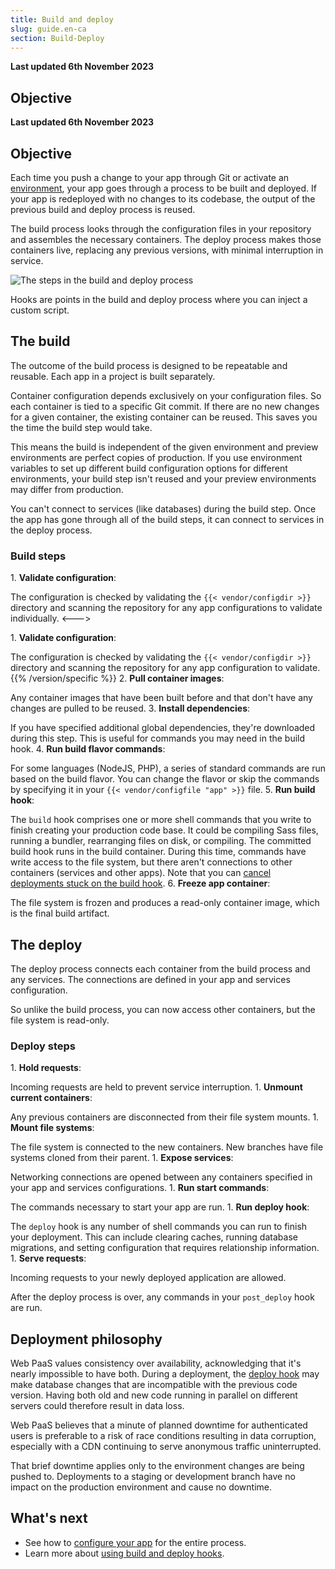 ```yaml
---
title: Build and deploy
slug: guide.en-ca
section: Build-Deploy
---
```


**Last updated 6th November 2023**



## Objective  

**Last updated 6th November 2023**



## Objective  

Each time you push a change to your app through Git or activate an [environment](../../../environments),
your app goes through a process to be built and deployed.
If your app is redeployed with no changes to its codebase, the output of the previous build and deploy process is reused.

The build process looks through the configuration files in your repository and assembles the necessary containers.
The deploy process makes those containers live, replacing any previous versions, with minimal interruption in service.

![The steps in the build and deploy process](images/build-pipeline.svg "0.50")

Hooks are points in the build and deploy process where you can inject a custom script.

## The build

The outcome of the build process is designed to be repeatable and reusable.
Each app in a project is built separately.

Container configuration depends exclusively on your configuration files.
So each container is tied to a specific Git commit.
If there are no new changes for a given container, the existing container can be reused.
This saves you the time the build step would take.

This means the build is independent of the given environment and preview environments are perfect copies of production.
If you use environment variables to set up different build configuration options for different environments,
your build step isn't reused and your preview environments may differ from production.

You can't connect to services (like databases) during the build step.
Once the app has gone through all of the build steps, it can connect to services in the deploy process.

### Build steps


<!-- Web PaaS -->
1\. **Validate configuration**:

   The configuration is checked by validating the `{{< vendor/configdir >}}` directory and scanning the repository for any app configurations to validate individually.
<--->
<!-- Upsun -->
1\. **Validate configuration**:

   The configuration is checked by validating the `{{< vendor/configdir >}}` directory and scanning the repository for any app configuration to validate.
{{% /version/specific %}}
2\. **Pull container images**:

   Any container images that have been built before and that don't have any changes are pulled to be reused.
3\. **Install dependencies**:

   If you have specified additional global dependencies, they're downloaded during this step.
   This is useful for commands you may need in the build hook.
4\. **Run build flavor commands**:

   For some languages (NodeJS, PHP), a series of standard commands are run based on the build flavor.
   You can change the flavor or skip the commands by specifying it in your `{{< vendor/configfile "app" >}}` file.
5\. **Run build hook**:

   The `build` hook comprises one or more shell commands that you write to finish creating your production code base.
   It could be compiling Sass files, running a bundler, rearranging files on disk, or compiling.
   The committed build hook runs in the build container.
   During this time, commands have write access to the file system, but there aren't connections to other containers (services and other apps).
   Note that you can [cancel deployments stuck on the build hook](../../environments-cancel-activity).
6\. **Freeze app container**:

   The file system is frozen and produces a read-only container image, which is the final build artifact.

## The deploy

The deploy process connects each container from the build process and any services.
The connections are defined in your app and services configuration.

So unlike the build process, you can now access other containers,
but the file system is read-only.

### Deploy steps

1\. **Hold requests**:

   Incoming requests are held to prevent service interruption.
1\. **Unmount current containers**:

   Any previous containers are disconnected from their file system mounts.
1\. **Mount file systems**:

   The file system is connected to the new containers.
   New branches have file systems cloned from their parent.
1\. **Expose services**:

   Networking connections are opened between any containers specified in your app and services configurations.
1\. **Run start commands**:

   The commands necessary to start your app are run.
1\. **Run deploy hook**:

   The `deploy` hook is any number of shell commands you can run to finish your deployment.
   This can include clearing caches, running database migrations, and setting configuration that requires relationship information.
1\. **Serve requests**:

  Incoming requests to your newly deployed application are allowed.

After the deploy process is over, any commands in your `post_deploy` hook are run.

## Deployment philosophy

Web PaaS values consistency over availability, acknowledging that it's nearly impossible to have both.
During a deployment, the [deploy hook](../../create-apps-hooks/hooks-comparison#deploy-hook) may make database changes
that are incompatible with the previous code version.
Having both old and new code running in parallel on different servers could therefore result in data loss.

Web PaaS believes that a minute of planned downtime for authenticated users is preferable to a risk of race conditions
resulting in data corruption, especially with a CDN continuing to serve anonymous traffic uninterrupted.

That brief downtime applies only to the environment changes are being pushed to.
Deployments to a staging or development branch have no impact on the production environment and cause no downtime.

## What's next

* See how to [configure your app](../../../create-apps) for the entire process.
* Learn more about [using build and deploy hooks](../../create-apps-hooks).
